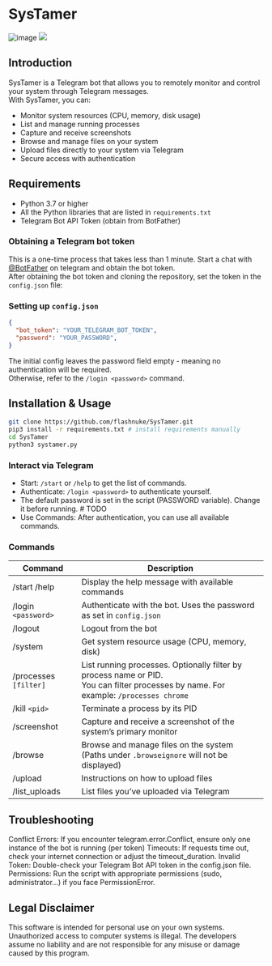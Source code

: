 # SysTamer
![image](https://github.com/user-attachments/assets/34ea1223-1d90-4238-9536-a8cd74e964b9)
<img src="https://github.com/user-attachments/assets/34ea1223-1d90-4238-9536-a8cd74e964b9">


## Introduction

SysTamer is a Telegram bot that allows you to remotely monitor and control your system through Telegram messages. 
</br> With SysTamer, you can:

* Monitor system resources (CPU, memory, disk usage)
* List and manage running processes
* Capture and receive screenshots
* Browse and manage files on your system
* Upload files directly to your system via Telegram
* Secure access with authentication

## Requirements

* Python 3.7 or higher
* All the Python libraries that are listed in `requirements.txt`
* Telegram Bot API Token (obtain from BotFather)

### Obtaining a Telegram bot token
This is a one-time process that takes less than 1 minute. Start a chat with [@BotFather](https://core.telegram.org/bots/faq#how-do-i-create-a-bot) on telegram and obtain the bot token.
</br>
After obtaining the bot token and cloning the repository, set the token in the `config.json` file:

### Setting up `config.json`
```json
{
  "bot_token": "YOUR_TELEGRAM_BOT_TOKEN",
  "password": "YOUR_PASSWORD",
}
```
The initial config leaves the password field empty - meaning no authentication will be required.</br>
Otherwise, refer to the `/login <password>` command.

## Installation & Usage
```bash
git clone https://github.com/flashnuke/SysTamer.git
pip3 install -r requirements.txt # install requirements manually
cd SysTamer
python3 systamer.py
```

### Interact via Telegram
* Start: `/start` or `/help` to get the list of commands.
* Authenticate: `/login <password>` to authenticate yourself.
* The default password is set in the script (PASSWORD variable). Change it before running. # TODO 
* Use Commands: After authentication, you can use all available commands.

### Commands
| Command | Description |
|----------|---------------|
| /start  /help   | Display the help message with available commands     |
| /login `<password> `    | Authenticate with the bot. Uses the password as set in `config.json`   |
| /logout   | Logout from the bot     |
| /system     | Get system resource usage (CPU, memory, disk)   |
| /processes `[filter]`   | List running processes. Optionally filter by process name or PID. </br> You can filter processes by name. For example: `/processes chrome`     |
| /kill `<pid>`    | Terminate a process by its PID   |
| /screenshot   | Capture and receive a screenshot of the system’s primary monitor     |
| /browse     | Browse and manage files on the system (Paths under `.browseignore` will not be displayed)   |
| /upload     | Instructions on how to upload files   |
| /list_uploads     | List files you’ve uploaded via Telegram   |


## Troubleshooting
Conflict Errors: If you encounter telegram.error.Conflict, ensure only one instance of the bot is running (per token)
Timeouts: If requests time out, check your internet connection or adjust the timeout_duration.
Invalid Token: Double-check your Telegram Bot API token in the config.json file.
Permissions: Run the script with appropriate permissions (sudo, administrator...) if you face PermissionError.

## Legal Disclaimer
This software is intended for personal use on your own systems. Unauthorized access to computer systems is illegal. The developers assume no liability and are not responsible for any misuse or damage caused by this program.
